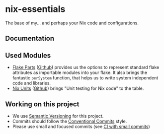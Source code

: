 # nix-essentials

The base of my... and perhaps your Nix code and configurations.

## Documentation

## Used Modules

- [Flake Parts](https://flake.parts/index.html) ([Github](https://github.com/hercules-ci/flake-parts))
  provides us the options to represent standard flake attributes as importable
  modules into your flake. It also brings the fantastic `perSystem` function,
  that helps us to write system independent code and libraries.
- [Nix Units](https://nix-community.github.io/nix-unit/) ([Github](https://github.com/nix-community/nix-unit))
  brings "Unit testing for Nix code" to the table.

## Working on this project

- We use [Semantic Versioning](/docs/semantic-versioning.md) for this project.
- Commits should follow the [Conventional Commits](/docs/conventional-commits.md)
  style.
- Please use small and focused commits (see [CI with small commits](/docs/ci-with-small-commits.md))
